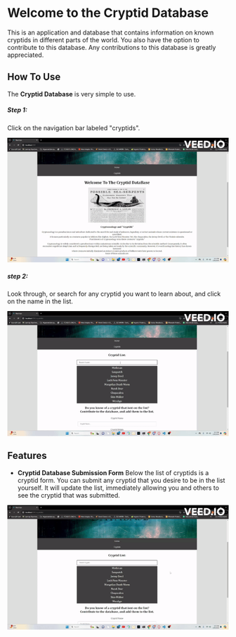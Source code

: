 # Welcome to the Cryptid Database

This is an application and database that contains information on known cryptids in different parts of the world. You also have the option to contribute to this database. Any contributions to this database is greatly appreciated.

## How To Use

The **Cryptid Database** is very simple to use.

##### Step 1:
Click on the navigation bar labeled "cryptids".

![ReferenceGif](/gifs/click.gif)

##### step 2:
Look through, or search for any cryptid you want to learn about, and click on the name in the list.

![ReferenceGif](/gifs/Search.gif)


## Features

- **Cryptid Database Submission Form**
Below the list of cryptids is a cryptid form. You can submit any cryptid that you desire to be in the list yourself. It will update the list, immediately allowing you and others to see the cryptid that was submitted.

![ReferenceGif](/gifs/Submit.gif)


